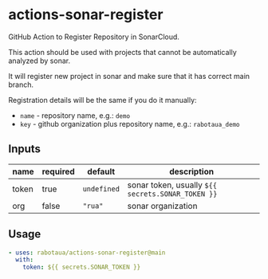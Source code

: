 # actions-sonar-register

GitHub Action to Register Repository in SonarCloud.

This action should be used with projects that cannot be automatically analyzed by sonar.

It will register new project in sonar and make sure that it has correct main branch.

Registration details will be the same if you do it manually:

- `name` - repository name, e.g.: `demo`
- `key` - github organization plus repository name, e.g.: `rabotaua_demo`

## Inputs

| name  | required | default     | description                                       |
| ----- | -------- | ----------- | ------------------------------------------------- |
| token | true     | `undefined` | sonar token, usually `${{ secrets.SONAR_TOKEN }}` |
| org   | false    | `"rua"`     | sonar organization                                |

## Usage

```yml
- uses: rabotaua/actions-sonar-register@main
  with:
    token: ${{ secrets.SONAR_TOKEN }}
```

